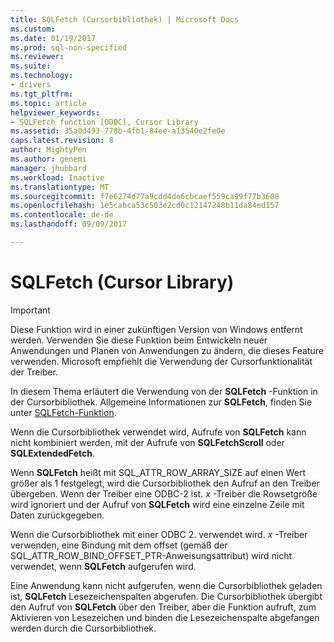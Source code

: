 ```yaml
---
title: SQLFetch (Cursorbibliothek) | Microsoft Docs
ms.custom: 
ms.date: 01/19/2017
ms.prod: sql-non-specified
ms.reviewer: 
ms.suite: 
ms.technology:
- drivers
ms.tgt_pltfrm: 
ms.topic: article
helpviewer_keywords:
- SQLFetch function [ODBC], Cursor Library
ms.assetid: 35a0d493-778b-4fb1-84ee-a13540e2fe0e
caps.latest.revision: 8
author: MightyPen
ms.author: genemi
manager: jhubbard
ms.workload: Inactive
ms.translationtype: MT
ms.sourcegitcommit: f7e6274d77a9cdd4de6cbcaef559ca99f77b3608
ms.openlocfilehash: 1e5cabca53c503e2cd0c12147248b11da84ed157
ms.contentlocale: de-de
ms.lasthandoff: 09/09/2017

---
```

# <a name="sqlfetch-cursor-library"></a>SQLFetch (Cursor Library)
> [!IMPORTANT]  
>  Diese Funktion wird in einer zukünftigen Version von Windows entfernt werden. Verwenden Sie diese Funktion beim Entwickeln neuer Anwendungen und Planen von Anwendungen zu ändern, die dieses Feature verwenden. Microsoft empfiehlt die Verwendung der Cursorfunktionalität der Treiber.  
  
 In diesem Thema erläutert die Verwendung von der **SQLFetch** -Funktion in der Cursorbibliothek. Allgemeine Informationen zur **SQLFetch**, finden Sie unter [SQLFetch-Funktion](../../../odbc/reference/syntax/sqlfetch-function.md).  
  
 Wenn die Cursorbibliothek verwendet wird, Aufrufe von **SQLFetch** kann nicht kombiniert werden, mit der Aufrufe von **SQLFetchScroll** oder **SQLExtendedFetch**.  
  
 Wenn **SQLFetch** heißt mit SQL_ATTR_ROW_ARRAY_SIZE auf einen Wert größer als 1 festgelegt, wird die Cursorbibliothek den Aufruf an den Treiber übergeben. Wenn der Treiber eine ODBC-2 ist. *x* -Treiber die Rowsetgröße wird ignoriert und der Aufruf von **SQLFetch** wird eine einzelne Zeile mit Daten zurückgegeben.  
  
 Wenn die Cursorbibliothek mit einer ODBC 2. verwendet wird. *x* -Treiber verwenden, eine Bindung mit dem offset (gemäß der SQL_ATTR_ROW_BIND_OFFSET_PTR-Anweisungsattribut) wird nicht verwendet, wenn **SQLFetch** aufgerufen wird.  
  
 Eine Anwendung kann nicht aufgerufen, wenn die Cursorbibliothek geladen ist, **SQLFetch** Lesezeichenspalten abgerufen. Die Cursorbibliothek übergibt den Aufruf von **SQLFetch** über den Treiber, aber die Funktion aufruft, zum Aktivieren von Lesezeichen und binden die Lesezeichenspalte abgefangen werden durch die Cursorbibliothek.

